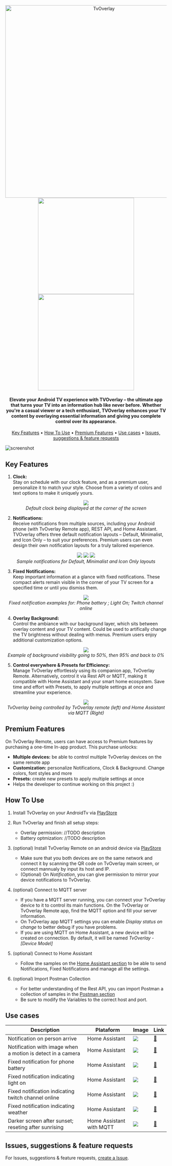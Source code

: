  
<p align="center">
<img src="https://github.com/gugutab/TvOverlay/blob/main/images/tvOverlayIcon_banner.jpg?raw=true" alt="TvOverlay" width="600">
<br>
<img src="https://github.com/gugutab/TvOverlay/blob/main/images/playstore.png?raw=true" width="300" />
<img src="https://github.com/gugutab/TvOverlay/blob/main/images/playstore_remote.png?raw=true" width="300" />	
</p>

<h4 align="center">Elevate your Android TV experience with TVOverlay – the ultimate app that turns your TV into an information hub like never before. Whether you're a casual viewer or a tech enthusiast, TVOverlay enhances your TV content by overlaying essential information and giving you complete control over its appearance.</h4>

<p align="center">
  <a href="#key-features">Key Features</a> •
  <a href="#how-to-use">How To Use</a> •
  <a href="#premium-features">Premium Features</a> •
  <a href="#use-cases">Use cases</a> •
  <a href="#issues-suggestions--feature-requests">Issues, suggestions & feature requests</a>
</p>

![screenshot](https://github.com/gugutab/TvOverlay/blob/main/images/Screenshot_20230920_142821.png?raw=true)

  ## Key Features
1. **Clock:**  
Stay on schedule with our clock feature, and as a premium user, personalize it to match your style. Choose from a variety of colors and text options to make it uniquely yours.  
<p align="center">
  <img src="https://github.com/gugutab/TvOverlay/blob/main/images/clock.jpg?raw=true" />
<br><em>Default clock being displayed at the corner of the screen</em>
</p>

2. **Notifications:**  
Receive notifications from multiple sources, including your Android phone (with TvOverlay Remote app), REST API, and Home Assistant. TVOverlay offers three default notification layouts – Default, Minimalist, and Icon Only – to suit your preferences. Premium users can even design their own notification layouts for a truly tailored experience.
<p align="center">
  <img src="https://github.com/gugutab/TvOverlay/blob/main/images/not1.gif?raw=true" />
  <img src="https://github.com/gugutab/TvOverlay/blob/main/images/not2.gif?raw=true" />
  <img src="https://github.com/gugutab/TvOverlay/blob/main/images/not3.gif?raw=true" />
<br><em>Sample notifications for Default, Minimalist and Icon Only layouts</em>
</p>
  
3. **Fixed Notifications:**  
Keep important information at a glance with fixed notifications. These compact alerts remain visible in the corner of your TV screen for a specified time or until you dismiss them.
<p align="center">
  <img src="https://github.com/gugutab/TvOverlay/blob/main/images/fixed.jpg?raw=true" />
<br><em>Fixed notification examples for: Phone battery ; Light On; Twitch channel online</em>
</p>
  
4. **Overlay Background:**  
Control the ambiance with our background layer, which sits between overlay content and your TV content. Could be used to artifically change the TV brightness without dealing with menus. Premium users enjoy additional customization options.
<p align="center">
  <img src="https://github.com/gugutab/TvOverlay/blob/main/images/background.gif?raw=true" />
<br><em>Example of background visibility going to 50%, then 95% and back to 0%</em>
</p>

5. **Control everywhere & Presets for Efficiency:**  
Manage TvOverlay effortlessly using its companion app, TvOverlay Remote. Alternatively, control it via Rest API or MQTT, making it compatible with Home Assistant and your smart home ecosystem. Save time and effort with Presets, to apply multiple settings at once and streamline your experience.   
<p align="center">
  <img src="https://github.com/gugutab/TvOverlay/blob/main/images/control.gif?raw=true" />
<br><em>TvOverlay being controlled by TvOverlay remote (left) and Home Assistant via MQTT (Right)</em>
</p>
  
## Premium Features
On TvOverlay Remote, users can have access to Premium features by purchasing a one-time In-app product. This purchase unlocks:
* **Multiple devices:** be able to control multiple TvOverlay devices on the same remote app
* **Customization:** personalize Notifications, Clock & Background. Change colors, font styles and more
* **Presets:** create new presets to apply multiple settings at once
* Helps the developer to continue working on this project :)

## How To Use

1. Install TvOverlay on your AndroidTv via [PlayStore](https://play.google.com/store/apps/details?id=com.tabdeveloper.tvoverlay)

2. Run TvOverlay and finish all setup steps: 
	- Overlay permission: //TODO description
	- Battery optmization: //TODO description
	
3. (optional) Install TvOverlay Remote on an android device via [PlayStore](https://play.google.com/store/apps/details?id=com.tabdeveloper.tvoverlayremote)
	- Make sure that you both devices are on the same network and connect it by scanning the QR code on TvOverlay main screen, or connect mannualy by input its host and IP.
	- (Optional) On *Notification*, you can give permission to mirror your device notifications to TvOverlay.
	
4. (optional) Connect to MQTT server
	- If you have a MQTT server running, you can connect your TvOverlay device to it to control its main functions. On the TvOverlay or TvOverlay Remote app, find the MQTT option and fill your server information.
	- On TvOverlay app MQTT settings you can enable *Display status on change* to better debug if you have problems.
	- If you are using MQTT on Home Assistant, a new device will be created on connection. By default, it will be named *TvOverlay - [Device Model]*
	
5. (optional) Connect to Home Assistant
	- Follow the samples on the [Home Assistant section](https://github.com/gugutab/TvOverlay/blob/main/home_assistant/configuration_sample.yaml) to be able to send Notifications, Fixed Notifications and manage all the settings.

6. (optional) Import Postman Collection
	- For better understanding of the Rest API, you can import Postman a collection of samples in the [Postman section](https://github.com/gugutab/TvOverlay/blob/main/home_assistant/configuration_sample.yaml)
	- Be sure to modify the Variables to the correct host and port.

## Use cases
| Description | Plataform | Image| Link |
|---|---|---|---|
| Notification on person arrive | Home Assistant | <img src="https://github.com/gugutab/TvOverlay/blob/main/images/person.jpg?raw=true" /> | [🔗](https://github.com/gugutab/TvOverlay/blob/0de278111002079452fd96c5662b4ea09f6c3729/home_assistant/notification_samples.yaml#L21-L41) |
| Notification with image when a motion is detect in a camera | Home Assistant | <img src="https://github.com/gugutab/TvOverlay/blob/main/images/motion.jpg?raw=true" /> | [🔗](https://github.com/gugutab/TvOverlay/blob/0de278111002079452fd96c5662b4ea09f6c3729/home_assistant/notification_samples.yaml#L43C1-L68C13) |
| Fixed notification for phone battery | Home Assistant | <img src="https://github.com/gugutab/TvOverlay/blob/main/images/battery.jpg?raw=true" /> | [🔗](https://github.com/gugutab/TvOverlay/blob/0de278111002079452fd96c5662b4ea09f6c3729/home_assistant/fixed_notification_samples.yaml#L20C1-L36C13) |
| Fixed notification indicating light on | Home Assistant | <img src="https://github.com/gugutab/TvOverlay/blob/main/images/lights.jpg?raw=true" /> | [🔗](https://github.com/gugutab/TvOverlay/blob/0de278111002079452fd96c5662b4ea09f6c3729/home_assistant/fixed_notification_samples.yaml#L20C1-L36C13) |
| Fixed notification indicating twitch channel online | Home Assistant | <img src="https://github.com/gugutab/TvOverlay/blob/main/images/twitch.jpg?raw=true" /> | [🔗](https://github.com/gugutab/TvOverlay/blob/0de278111002079452fd96c5662b4ea09f6c3729/home_assistant/fixed_notification_samples.yaml#L64-L87) |
| Fixed notification indicating weather | Home Assistant | <img src="https://github.com/gugutab/TvOverlay/blob/main/images/weather.jpg?raw=true" /> | [🔗](https://github.com/gugutab/TvOverlay/blob/0de278111002079452fd96c5662b4ea09f6c3729/home_assistant/fixed_notification_samples.yaml#L89-L123) |
| Darker screen after sunset; reseting after sunrising | Home Assistant with MQTT| <img src="https://github.com/gugutab/TvOverlay/blob/main/images/background.gif?raw=true" /> | [🔗](https://github.com/gugutab/TvOverlay/blob/0de278111002079452fd96c5662b4ea09f6c3729/home_assistant/background_samples.yaml#L3-L31) |

## Issues, suggestions & feature requests
For Issues, suggestions & feature requests, [create a Issue](https://github.com/gugutab/TvOverlay/issues).
